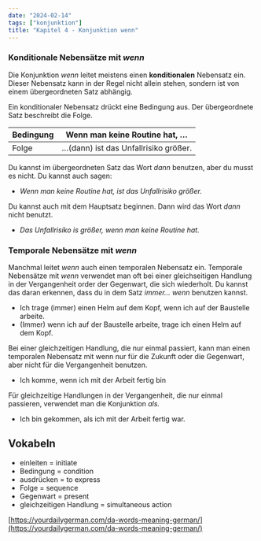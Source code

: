 ```yaml
---
date: "2024-02-14"
tags: ["konjunktion"]
title: "Kapitel 4 - Konjunktion wenn"
---
```


### Konditionale Nebensätze mit *wenn*

Die Konjunktion *wenn* leitet meistens einen **konditionalen** Nebensatz ein. Dieser Nebensatz kann in der Regel nicht allein stehen, sondern ist von einem übergeordneten Satz abhängig.

Ein konditionaler Nebensatz drückt eine Bedingung aus. Der übergeordnete Satz beschreibt die Folge.

| Bedingung | Wenn man keine Routine hat, …        |
| --------- | ------------------------------------ |
| Folge     | …(dann) ist das Unfallrisiko größer. |

Du kannst im übergeordneten Satz das Wort *dann* benutzen, aber du musst es nicht. Du kannst auch sagen: 

- *Wenn man keine Routine hat, ist das Unfallrisiko größer.*

Du kannst auch mit dem Hauptsatz beginnen. Dann wird das Wort *dann* nicht benutzt. 

- *Das Unfallrisiko is größer, wenn man keine Routine hat.*

### Temporale Nebensätze mit *wenn*

Manchmal leitet *wenn* auch einen temporalen Nebensatz ein. Temporale Nebensätze mit *wenn* verwendet man oft bei einer gleichseitigen Handlung in der Vergangenheit order der Gegenwart, die sich wiederholt. Du kannst das daran erkennen, dass du in dem Satz *immer... wenn* benutzen kannst.

- Ich trage (immer) einen Helm auf dem Kopf, wenn ich auf der Baustelle arbeite.
- (Immer) wenn ich auf der Baustelle arbeite, trage ich einen Helm auf dem Kopf.

Bei einer gleichzeitigen Handlung, die nur einmal passiert, kann man einen temporalen Nebensatz mit wenn nur für die Zukunft oder die Gegenwart, aber nicht für die Vergangenheit benutzen. 

- Ich komme, wenn ich mit der Arbeit fertig bin

Für gleichzeitige Handlungen in der Vergangenheit, die nur einmal passieren, verwendet man die Konjunktion *als.* 

- Ich bin gekommen, als ich mit der Arbeit fertig war.

## Vokabeln

- einleiten = initiate
- Bedingung = condition
- ausdrücken = to express
- Folge = sequence
- Gegenwart = present
- gleichzeitigen Handlung = simultaneous action

[https://yourdailygerman.com/da-words-meaning-german/](https://yourdailygerman.com/da-words-meaning-german/)